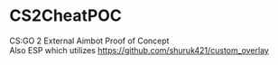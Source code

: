 # CS2CheatPOC
CS:GO 2 External Aimbot Proof of Concept <br>
Also ESP which utilizes https://github.com/shuruk421/custom_overlay

